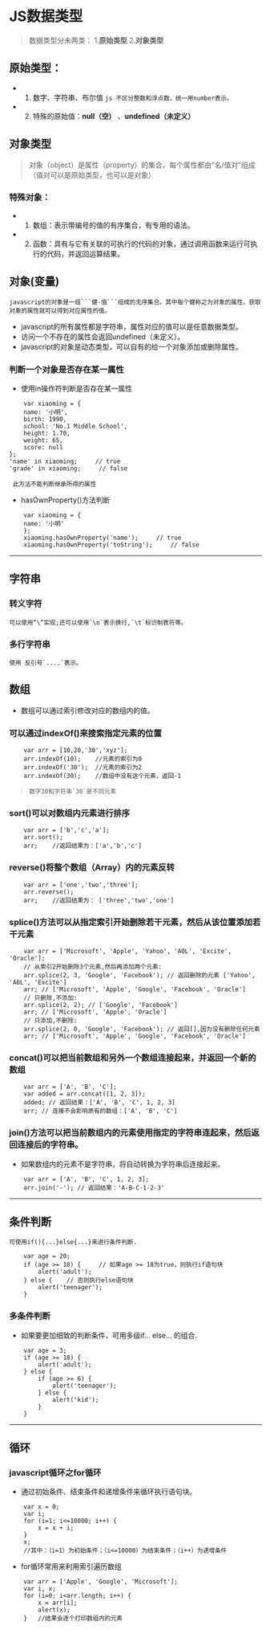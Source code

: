 # JS数据类型
> 数据类型分未两类： 1.**原始类型** 2.**对象类型**

## **原始类型：**
- 1. 数字、字符串、布尔值
    ```js 不区分整数和浮点数，统一用number表示。```

- 2. 特殊的原始值：**null（空）** 、**undefined（未定义）**

## **对象类型**
> 对象（object）是属性（property）的集合，每个属性都由“名/值对”组成（值对可以是原始类型，也可以是对象）
 ### **特殊对象**：
 - 1. 数组：表示带编号的值的有序集合，有专用的语法。
 - 2. 函数：具有与它有关联的可执行的代码的对象，通过调用函数来运行可执行的代码，并返回运算结果。

 ## 对象(变量)
    javascript的对象是一组```健-值```组成的无序集合。其中每个健称之为对象的属性，获取对象的属性就可以得到对应属性的值。

- javascript的所有属性都是字符串，属性对应的值可以是任意数据类型。
- 访问一个不存在的属性会返回undefined（未定义）。
- javascript的对象是动态类型，可以自有的给一个对象添加或删除属性。

### 判断一个对象是否存在某一属性

- 使用in操作符判断是否存在某一属性
```
    var xiaoming = {
    name: '小明',
    birth: 1990,
    school: 'No.1 Middle School',
    height: 1.70,
    weight: 65,
    score: null
};
'name' in xiaoming;     // true
'grade' in xiaoming;     // false
```
     此方法不能判断继承所得的属性 

- hasOwnProperty()方法判断
```
    var xiaoming = {
    name: '小明'
    };
    xiaoming.hasOwnProperty('name');     // true
    xiaoming.hasOwnProperty('toString');     // false
```
    
---
## 字符串
### 转义字符
    可以使用“\”实现;还可以使用`\n`表示换行,`\t`标识制表符等。

### 多行字符串
    使用 反引号`....`表示。

## 数组
- 数组可以通过索引修改对应的数组内的值。
### 可以通过indexOf()来搜索指定元素的位置
``` 
    var arr = [10,20,'30','xyz'];
    arr.indexOf(10);    //元素的索引为0
    arr.indexOf('30');  //元素的索引为2
    arr.indexOf(30);    //数组中没有这个元素，返回-1
```
> ```数字30和字符串`30`是不同元素```

### sort()可以对数组内元素进行排序
```
    var arr = ['b','c','a'];
    arr.sort();
    arr;    //返回结果为：['a','b','c']
```
### reverse()将整个数组（Array）内的元素反转
```
    var arr = ['one','two','three'];
    arr.reverse();
    arr;    //返回结果为： ['three','two','one']
```
### splice()方法可以从指定索引开始删除若干元素，然后从该位置添加若干元素
```
    var arr = ['Microsoft', 'Apple', 'Yahoo', 'AOL', 'Excite', 'Oracle'];
    // 从索引2开始删除3个元素,然后再添加两个元素:
    arr.splice(2, 3, 'Google', 'Facebook'); // 返回删除的元素 ['Yahoo', 'AOL', 'Excite']
    arr; // ['Microsoft', 'Apple', 'Google', 'Facebook', 'Oracle']
    // 只删除,不添加:
    arr.splice(2, 2); // ['Google', 'Facebook']
    arr; // ['Microsoft', 'Apple', 'Oracle']
    // 只添加,不删除:
    arr.splice(2, 0, 'Google', 'Facebook'); // 返回[],因为没有删除任何元素
    arr; // ['Microsoft', 'Apple', 'Google', 'Facebook', 'Oracle']
```

### concat()可以把当前数组和另外一个数组连接起来，并返回一个新的数组
```
    var arr = ['A', 'B', 'C'];
    var added = arr.concat([1, 2, 3]);
    added; // 返回结果：['A', 'B', 'C', 1, 2, 3]
    arr; // 连接不会影响原有的数组：['A', 'B', 'C']
```
### join()方法可以把当前数组内的元素使用指定的字符串连起来，然后返回连接后的字符串。
- 如果数组内的元素不是字符串，将自动转换为字符串后连接起来。
```
    var arr = ['A', 'B', 'C', 1, 2, 3];
    arr.join('-'); // 返回结果：'A-B-C-1-2-3'
```
---
## 条件判断

    可使用if(){...}else{...}来进行条件判断.

```
    var age = 20;
    if (age >= 18) {     // 如果age >= 18为true，则执行if语句块
        alert('adult');
    } else {    // 否则执行else语句块
        alert('teenager');
    }
```

### 多条件判断
- 如果要更加细致的判断条件，可用多级if... else... 的组合.

```
    var age = 3;
    if (age >= 18) {
        alert('adult');
    } else {
        if (age >= 6) {
            alert('teenager');
        } else {
            alert('kid');
        }
    }
```
---

## 循环


### javascript循环之for循环
- 通过初始条件、结束条件和递增条件来循环执行语句块。

```
    var x = 0;
    var i;
    for (i=1; i<=10000; i++) {
        x = x + i;
    }
    x;
    //其中：（i=1）为初始条件；（i<=10000）为结束条件；（i++）为递增条件
```
- for循环常用来利用索引遍历数组
```
    var arr = ['Apple', 'Google', 'Microsoft'];
    var i, x;
    for (i=0; i<arr.length; i++) {
        x = arr[i]; 
        alert(x);
    }   //结果会逐个打印数组内的元素
```

